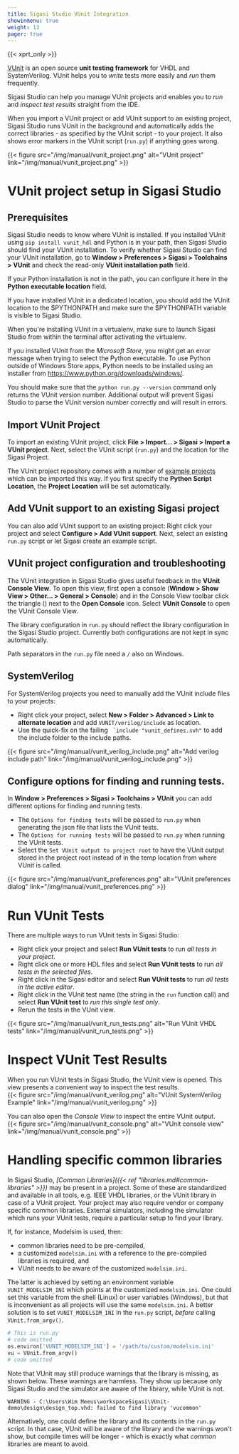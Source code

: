 ```yaml
---
title: Sigasi Studio VUnit Integration
showinmenu: true
weight: 13
pager: true
---
```


{{< xprt_only >}}

[VUnit](https://vunit.github.io/) is an open source **unit testing framework** for VHDL and SystemVerilog. VUnit helps you to *write* tests more easily and *run* them frequently.

Sigasi Studio can help you manage VUnit projects and enables you to *run* and *inspect test results* straight from the IDE.

When you import a VUnit project or add VUnit support to an existing project, Sigasi Studio runs VUnit in the background and automatically adds the correct libraries - as specified by the VUnit script - to your project. It also shows error markers in the VUnit script (`run.py`) if anything goes wrong.

{{< figure src="/img/manual/vunit_project.png" alt="VUnit project" link="/img/manual/vunit_project.png" >}}

# VUnit project setup in Sigasi Studio

## Prerequisites

Sigasi Studio needs to know where VUnit is installed. If you installed VUnit using `pip install vunit_hdl` and Python is in your path, then Sigasi Studio should find your VUnit installation.
To verify whether Sigasi Studio can find your VUnit installation, go to **Window > Preferences > Sigasi > Toolchains > VUnit** and check the read-only **VUnit installation path** field.

If your Python installation is not in the path, you can configure it here in the **Python executable location** field.

If you have installed VUnit in a dedicated location, you should add the VUnit location to the $PYTHONPATH and make sure the $PYTHONPATH variable is visible to Sigasi Studio.

When you're installing VUnit in a virtualenv, make sure to launch Sigasi Studio from within the terminal after activating the virtualenv.

If you installed VUnit from the _Microsoft Store_, you might get an error message when trying to select the Python executable.
To use Python outside of Windows Store apps, Python needs to be installed using an installer from https://www.python.org/downloads/windows/.

You should make sure that the `python run.py --version` command only returns the VUnit version number. Additional output will prevent Sigasi Studio to parse the VUnit version number correctly and will result in errors.

## Import VUnit Project

To import an existing VUnit project, click **File > Import... > Sigasi > Import a VUnit project**. Next, select the VUnit script (`run.py`) and the location for the Sigasi Project.

The VUnit project repository comes with a number of [example projects](https://github.com/VUnit/vunit/tree/master/examples) which can be imported this way. If you first specify the **Python Script Location**, the **Project Location** will be set automatically.

## Add VUnit support to an existing Sigasi project

You can also add VUnit support to an existing project: Right click your project and select  **Configure > Add VUnit support**. Next, select an existing `run.py` script or let Sigasi create an example script.

## VUnit project configuration and troubleshooting

The VUnit integration in Sigasi Studio gives useful feedback in the **VUnit Console View**.
To open this view, first open a console (**Window > Show View > Other... > General > Console**) and in the Console View toolbar click the triangle (<span uk-icon="triangle-down"></span>) next to the **Open Console** icon.
Select **VUnit Console** to open the VUnit Console View.

The library configuration in `run.py` should reflect the library configuration in the Sigasi Studio project.
Currently both configurations are not kept in sync automatically.

Path separators in the `run.py` file need a `/` also on Windows.

## SystemVerilog

For SystemVerilog projects you need to manually add the VUnit include files to your projects:
* Right click your project, select **New > Folder > Advanced > Link to alternate location** and add `VUNIT/verilog/include` as location.
* Use the quick-fix on the failing `` `include "vunit_defines.svh"`` to add the include folder to the include paths.

{{< figure src="/img/manual/vunit_verilog_include.png" alt="Add verilog include path" link="/img/manual/vunit_verilog_include.png" >}}

## Configure options for finding and running tests.

In **Window > Preferences > Sigasi > Toolchains > VUnit** you can add different options for finding and running tests.
* The `Options for finding tests` will be passed to `run.py` when generating the json file that lists the VUnit tests.
* The `Options for running tests` will be passed to `run.py` when running the VUnit tests.
* Select the `Set VUnit output to project root` to have the VUnit output stored in the project root instead of in the temp location from where VUnit is called.

{{< figure src="/img/manual/vunit_preferences.png" alt="VUnit preferences dialog" link="/img/manual/vunit_preferences.png" >}}


# Run VUnit Tests

There are multiple ways to run VUnit tests in Sigasi Studio:

* Right click your project and select **Run VUnit tests** to run *all tests in your project*.
* Right click one or more HDL files and select **Run VUnit tests** to run *all tests in the selected files*.
* Right click in the Sigasi editor and select **Run VUnit tests** to run *all tests in the active editor*.
* Right click in the VUnit test name (the string in the `run` function call) and select **Run VUnit test** to *run this single test only*.
* Rerun the tests in the VUnit view.

{{< figure src="/img/manual/vunit_run_tests.png" alt="Run VUnit VHDL tests" link="/img/manual/vunit_run_tests.png" >}}

# Inspect VUnit Test Results

When you run VUnit tests in Sigasi Studio, the VUnit view is opened. This view presents a convenient way to inspect the test results.  
{{< figure src="/img/manual/vunit_verilog.png" alt="VUnit SystemVerilog Example" link="/img/manual/vunit_verilog.png" >}}

You can also open the *Console View* to inspect the entire VUnit output.  
{{< figure src="/img/manual/vunit_console.png" alt="VUnit console view" link="/img/manual/vunit_console.png" >}}

# Handling specific common libraries

In Sigasi Studio, *[Common Libraries]({{< ref "libraries.md#common-libraries" >}})* may be present in a project. Some
of these are standardized and available in all tools, e.g. IEEE VHDL
libraries, or the VUnit library in case of a VUnit project. Your
project may also require vendor or company specific common
libraries. External simulators, including the simulator which runs
your VUnit tests, require a particular setup to find your library.

If, for instance, Modelsim is used, then:
* common libraries need to be pre-compiled,
* a customized `modelsim.ini` with a reference to the pre-compiled libraries is required, and
* VUnit needs to be aware of the customized `modelsim.ini`.

The latter is achieved by setting an environment variable
`VUNIT_MODELSIM_INI` which points at the customized
`modelsim.ini`. One could set this variable from the shell (Linux) or
user variables (Windows), but that is inconvenient as all projects
will use the same `modelsim.ini`. A better solution is to set
`VUNIT_MODELSIM_INI` in the `run.py` script, *before* calling
`VUnit.from_argv()`.

```python
# This is run.py
# code omitted
os.environ['VUNIT_MODELSIM_INI'] = '/path/to/custom/modelsim.ini'
vu = VUnit.from_argv()
# code omitted
```

Note that VUnit may still produce warnings that the library is
missing, as shown below. These warnings are harmless. They show up
because only Sigasi Studio and the simulator are aware of the library,
while VUnit is not. 

```
WARNING - C:\Users\Wim Meeus\workspaceSigasi\VUnit-demo\design\design_top.vhd: failed to find library 'vucommon'
```
Alternatively, one could define the library and its
contents in the `run.py` script. In that case, VUnit will be aware of
the library and the warnings won't show, but compile times will be
longer - which is exactly what *common* libraries are meant to avoid.